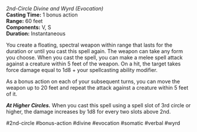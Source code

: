 *2nd-Circle Divine and Wyrd (Evocation)*  
**Casting Time:** 1 bonus action  
**Range:** 60 feet  
**Components:** V, S  
**Duration:** Instantaneous

You create a floating, spectral weapon within range that lasts for the duration or until you cast this spell again. The weapon can take any form you choose. When you cast the spell, you can make a melee spell attack against a creature within 5 feet of the weapon. On a hit, the target takes force damage equal to 1d8 + your spellcasting ability modifier.

As a bonus action on each of your subsequent turns, you can move the weapon up to 20 feet and repeat the attack against a creature within 5 feet of it.

***At Higher Circles.*** When you cast this spell using a spell slot of 3rd circle or higher, the damage increases by 1d8 for every two slots above 2nd.

#2nd-circle #bonus-action #divine #evocation #somatic #verbal #wyrd
